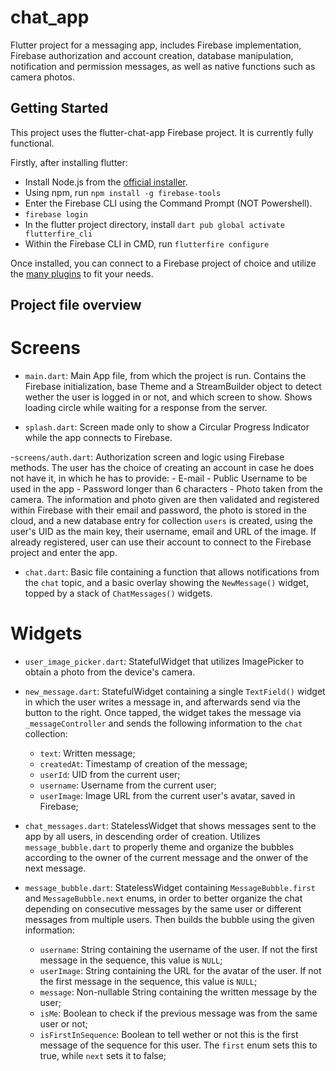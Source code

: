 # chat_app

Flutter project for a messaging app, includes Firebase implementation, Firebase authorization and account creation, database manipulation, notification and permission messages, as well as native functions such as camera photos.

## Getting Started

This project uses the flutter-chat-app Firebase project. It is currently fully functional.

Firstly, after installing flutter:
- Install Node.js from the [official installer](https://www.nodejs.org/).
- Using npm, run `npm install -g firebase-tools`
- Enter the Firebase CLI using the Command Prompt (NOT Powershell).
- `firebase login`
- In the flutter project directory, install `dart pub global activate flutterfire_cli`
- Within the Firebase CLI in CMD, run `flutterfire configure`

Once installed, you can connect to a Firebase project of choice and utilize the [many plugins](https://firebase.google.com/docs/flutter/setup?platform=ios#available-plugins) to fit your needs.

## Project file overview

# Screens

- `main.dart`: Main App file, from which the project is run. Contains the Firebase initialization, base Theme and a StreamBuilder object to detect wether the user is logged in or not, and which screen to show. Shows loading circle while waiting for a response from the server.

- `splash.dart`: Screen made only to show a Circular Progress Indicator while the app connects to Firebase.

-`screens/auth.dart`: Authorization screen and logic using Firebase methods. The user has the choice of creating an account in case he does not have it, in which he has to provide:
    - E-mail
    - Public Username to be used in the app
    - Password longer than 6 characters
    - Photo taken from the camera.
The information and photo given are then validated and registered within Firebase with their email and password, the photo is stored in the cloud, and a new database entry for collection `users` is created, using the user's UID as the main key, their username, email and URL of the image.
If already registered, user can use their account to connect to the Firebase project and enter the app.

- `chat.dart`: Basic file containing a function that allows notifications from the `chat` topic, and a basic overlay showing the `NewMessage()` widget, topped by a stack of `ChatMessages()` widgets.

# Widgets

- `user_image_picker.dart`: StatefulWidget that utilizes ImagePicker to obtain a photo from the device's camera.

- `new_message.dart`: StatefulWidget containing a single `TextField()` widget in which the user writes a message in, and afterwards send via the button to the right. Once tapped, the widget takes the message via `_messageController` and sends the following information to the `chat` collection:
    - `text`: Written message;
    - `createdAt`: Timestamp of creation of the message;
    - `userId`: UID from the current user;
    - `username`: Username from the current user;
    - `userImage`: Image URL from the current user's avatar, saved in Firebase;

- `chat_messages.dart`: StatelessWidget that shows messages sent to the app by all users, in descending order of creation. Utilizes `message_bubble.dart` to properly theme and organize the bubbles according to the owner of the current message and the onwer of the next message.

- `message_bubble.dart`: StatelessWidget containing `MessageBubble.first` and `MessageBubble.next` enums, in order to better organize the chat depending on consecutive messages by the same user or different messages from multiple users. Then builds the bubble using the given information:
    - `username`: String containing the username of the user. If not the first message in the sequence, this value is `NULL`;
    - `userImage`: String containing the URL for the avatar of the user. If not the first message in the sequence, this value is `NULL`;
    - `message`: Non-nullable String containing the written message by the user;
    - `isMe`: Boolean to check if the previous message was from the same user or not;
    - `isFirstInSequence`: Boolean to tell wether or not this is the first message of the sequence for this user. The `first` enum sets this to true, while `next` sets it to false;



